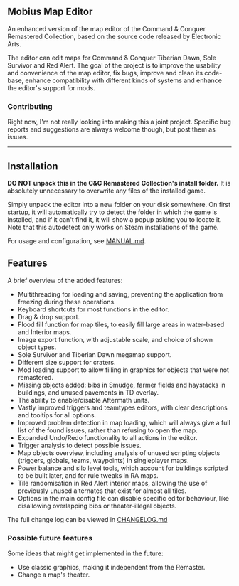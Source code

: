 ﻿## Mobius Map Editor

An enhanced version of the map editor of the Command & Conquer Remastered Collection, based on the source code released by Electronic Arts.

The editor can edit maps for Command & Conquer Tiberian Dawn, Sole Survivor and Red Alert. The goal of the project is to improve the usability and convenience of the map editor, fix bugs, improve and clean its code-base, enhance compatibility with different kinds of systems and enhance the editor's support for mods.

### Contributing

Right now, I'm not really looking into making this a joint project. Specific bug reports and suggestions are always welcome though, but post them as issues.

---

## Installation

**DO NOT unpack this in the C&C Remastered Collection's install folder.** It is absolutely unnecessary to overwrite any files of the installed game.

Simply unpack the editor into a new folder on your disk somewhere. On first startup, it will automatically try to detect the folder in which the game is installed, and if it can't find it, it will show a popup asking you to locate it. Note that this autodetect only works on Steam installations of the game.

For usage and configuration, see [MANUAL.md](MANUAL.md).

## Features

A brief overview of the added features:

* Multithreading for loading and saving, preventing the application from freezing during these operations.
* Keyboard shortcuts for most functions in the editor.
* Drag & drop support.
* Flood fill function for map tiles, to easily fill large areas in water-based and Interior maps.
* Image export function, with adjustable scale, and choice of shown object types.
* Sole Survivor and Tiberian Dawn megamap support.
* Different size support for craters.
* Mod loading support to allow filling in graphics for objects that were not remastered.
* Missing objects added: bibs in Smudge, farmer fields and haystacks in buildings, and unused pavements in TD overlay.
* The ability to enable/disable Aftermath units.
* Vastly improved triggers and teamtypes editors, with clear descriptions and tooltips for all options.
* Improved problem detection in map loading, which will always give a full list of the found issues, rather than refusing to open the map.
* Expanded Undo/Redo functionality to all actions in the editor.
* Trigger analysis to detect possible issues.
* Map objects overview, including analysis of unused scripting objects (triggers, globals, teams, waypoints) in singleplayer maps.
* Power balance and silo level tools, which account for buildings scripted to be built later, and for rule tweaks in RA maps.
* Tile randomisation in Red Alert interior maps, allowing the use of previously unused alternates that exist for almost all tiles.
* Options in the main config file can disable specific editor behaviour, like disallowing overlapping bibs or theater-illegal objects.

The full change log can be viewed in [CHANGELOG.md](CHANGELOG.md)

### Possible future features

Some ideas that might get implemented in the future:

* Use classic graphics, making it independent from the Remaster.
* Change a map's theater.
